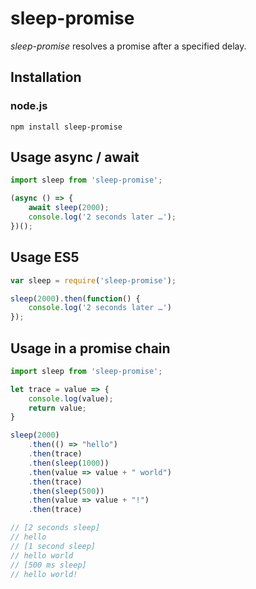 # sleep-promise
*sleep-promise* resolves a promise after a specified delay.

## Installation
### node.js
    npm install sleep-promise

## Usage async / await
```javascript
import sleep from 'sleep-promise';

(async () => {
    await sleep(2000);
    console.log('2 seconds later …');
})();
```

## Usage ES5
```javascript
var sleep = require('sleep-promise');

sleep(2000).then(function() {
    console.log('2 seconds later …')
});
```

## Usage in a promise chain
```javascript
import sleep from 'sleep-promise';

let trace = value => {
    console.log(value);
    return value;
}

sleep(2000)
    .then(() => "hello")
    .then(trace)
    .then(sleep(1000))
    .then(value => value + " world")
    .then(trace)
    .then(sleep(500))
    .then(value => value + "!")
    .then(trace)

// [2 seconds sleep]
// hello
// [1 second sleep]
// hello world
// [500 ms sleep]
// hello world!
```
